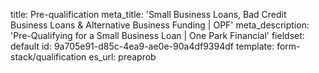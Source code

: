 title: Pre-qualification
meta_title: 'Small Business Loans, Bad Credit Business Loans & Alternative Business Funding | OPF'
meta_description: 'Pre-Qualifying for a Small Business Loan | One Park Financial'
fieldset: default
id: 9a705e91-d85c-4ea9-ae0e-90a4df9394df
template: form-stack/qualification
es_url: preaprob
